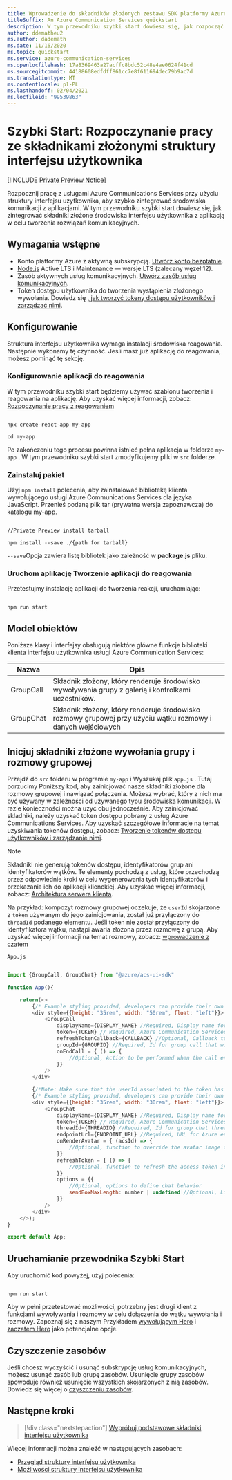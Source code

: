 ```yaml
---
title: Wprowadzenie do składników złożonych zestawu SDK platformy Azure Communication Services
titleSuffix: An Azure Communication Services quickstart
description: W tym przewodniku szybki start dowiesz się, jak rozpocząć pracę ze składnikami złożonymi programu UI Framework
author: ddematheu2
ms.author: dademath
ms.date: 11/16/2020
ms.topic: quickstart
ms.service: azure-communication-services
ms.openlocfilehash: 17a8369463a27acffc8bdc52c48e4ae0624f41cd
ms.sourcegitcommit: 44188608edfdff861cc7e8f611694dec79b9ac7d
ms.translationtype: MT
ms.contentlocale: pl-PL
ms.lasthandoff: 02/04/2021
ms.locfileid: "99539863"
---
```

# <a name="quickstart-get-started-with-ui-framework-composite-components"></a>Szybki Start: Rozpoczynanie pracy ze składnikami złożonymi struktury interfejsu użytkownika

[!INCLUDE [Private Preview Notice](../../includes/private-preview-include.md)]

Rozpocznij pracę z usługami Azure Communications Services przy użyciu struktury interfejsu użytkownika, aby szybko zintegrować środowiska komunikacji z aplikacjami. W tym przewodniku szybki start dowiesz się, jak zintegrować składniki złożone środowiska interfejsu użytkownika z aplikacją w celu tworzenia rozwiązań komunikacyjnych.

## <a name="prerequisites"></a>Wymagania wstępne

- Konto platformy Azure z aktywną subskrypcją. [Utwórz konto bezpłatnie](https://azure.microsoft.com/free/?WT.mc_id=A261C142F).
- [Node.js](https://nodejs.org/) Active LTS i Maintenance — wersje LTS (zalecany węzeł 12).
- Zasób aktywnych usług komunikacyjnych. [Utwórz zasób usług komunikacyjnych](./../create-communication-resource.md).
- Token dostępu użytkownika do tworzenia wystąpienia złożonego wywołania. Dowiedz się [, jak tworzyć tokeny dostępu użytkowników i zarządzać nimi](./../access-tokens.md).

## <a name="setting-up"></a>Konfigurowanie

Struktura interfejsu użytkownika wymaga instalacji środowiska reagowania. Następnie wykonamy tę czynność. Jeśli masz już aplikację do reagowania, możesz pominąć tę sekcję.

### <a name="set-up-react-app"></a>Konfigurowanie aplikacji do reagowania

W tym przewodniku szybki start będziemy używać szablonu tworzenia i reagowania na aplikację. Aby uzyskać więcej informacji, zobacz: [Rozpoczynanie pracy z reagowaniem](https://reactjs.org/docs/create-a-new-react-app.html)

```console

npx create-react-app my-app

cd my-app

```

Po zakończeniu tego procesu powinna istnieć pełna aplikacja w folderze `my-app` . W tym przewodniku szybki start zmodyfikujemy pliki w `src` folderze.

### <a name="install-the-package"></a>Zainstaluj pakiet

Użyj `npm install` polecenia, aby zainstalować bibliotekę klienta wywołującego usługi Azure Communications Services dla języka JavaScript. Przenieś podaną plik tar (prywatna wersja zapoznawcza) do katalogu my-app.

```console

//Private Preview install tarball

npm install --save ./{path for tarball}

```

`--save`Opcja zawiera listę bibliotek jako zależność w **package.js** pliku.

### <a name="run-create-react-app"></a>Uruchom aplikację Tworzenie aplikacji do reagowania

Przetestujmy instalację aplikacji do tworzenia reakcji, uruchamiając:

```console

npm run start 

```

## <a name="object-model"></a>Model obiektów

Poniższe klasy i interfejsy obsługują niektóre główne funkcje biblioteki klienta interfejsu użytkownika usługi Azure Communication Services:

| Nazwa                                  | Opis                                                  |
| ------------------------------------- | ------------------------------------------------------------ |
| GroupCall | Składnik złożony, który renderuje środowisko wywoływania grupy z galerią i kontrolkami uczestników. |
| GroupChat | Składnik złożony, który renderuje środowisko rozmowy grupowej przy użyciu wątku rozmowy i danych wejściowych |


## <a name="initialize-group-call-and-group-chat-composite-components"></a>Inicjuj składniki złożone wywołania grupy i rozmowy grupowej

Przejdź do `src` folderu w programie `my-app` i Wyszukaj plik `app.js` . Tutaj porzucimy Poniższy kod, aby zainicjować nasze składniki złożone dla rozmowy grupowej i nawiązać połączenia. Możesz wybrać, który z nich ma być używany w zależności od używanego typu środowiska komunikacji. W razie konieczności można użyć obu jednocześnie. Aby zainicjować składniki, należy uzyskać token dostępu pobrany z usług Azure Communications Services. Aby uzyskać szczegółowe informacje na temat uzyskiwania tokenów dostępu, zobacz: [Tworzenie tokenów dostępu użytkowników i zarządzanie nimi](./../access-tokens.md).

> [!NOTE]
> Składniki nie generują tokenów dostępu, identyfikatorów grup ani identyfikatorów wątków. Te elementy pochodzą z usług, które przechodzą przez odpowiednie kroki w celu wygenerowania tych identyfikatorów i przekazania ich do aplikacji klienckiej. Aby uzyskać więcej informacji, zobacz: [Architektura serwera klienta](./../../concepts/client-and-server-architecture.md).
> 
> Na przykład: kompozyt rozmowy grupowej oczekuje, że `userId` skojarzone z `token` używanym do jego zainicjowania, został już przyłączony do `threadId` podanego elementu. Jeśli token nie został przyłączony do identyfikatora wątku, nastąpi awaria złożona przez rozmowę z grupą. Aby uzyskać więcej informacji na temat rozmowy, zobacz: [wprowadzenie z czatem](./../chat/get-started.md)


`App.js`
```javascript

import {GroupCall, GroupChat} from "@azure/acs-ui-sdk"

function App(){

    return(<>
        {/* Example styling provided, developers can provide their own styling to position and resize components */}
        <div style={{height: "35rem", width: "50rem", float: "left"}}>
            <GroupCall
                displayName={DISPLAY_NAME} //Required, Display name for the user entering the call
                token={TOKEN} // Required, Azure Communication Services access token retrieved from authentication service
                refreshTokenCallback={CALLBACK} //Optional, Callback to refresh the token in case it expires
                groupId={GROUPID} //Required, Id for group call that will be joined. (GUID)
                onEndCall = { () => {
                    //Optional, Action to be performed when the call ends
                }}
            />
        </div>

        {/*Note: Make sure that the userId associated to the token has been added to the provided threadId*/}
        {/* Example styling provided, developers can provide their own styling to position and resize components */}
        <div style={{height: "35rem", width: "30rem", float: "left"}}>
            <GroupChat 
                displayName={DISPLAY_NAME} //Required, Display name for the user entering the call
                token={TOKEN} // Required, Azure Communication Services access token retrieved from authentication service
                threadId={THREADID} //Required, Id for group chat thread that will be joined.
                endpointUrl={ENDPOINT_URL} //Required, URL for Azure endpoint being used for Azure Communication Services
                onRenderAvatar = { (acsId) => {
                    //Optional, function to override the avatar image on the chat thread. Function receives one parameters for the Azure Communication Services Identity. Must return a React element.
                }}
                refreshToken = { () => {
                    //Optional, function to refresh the access token in case it expires
                }}
                options = {{
                    //Optional, options to define chat behavior
                    sendBoxMaxLength: number | undefined //Optional, Limit the max send box length based on viewport size change.
                }}
            />
        </div>
    </>);
}

export default App;

```

## <a name="run-quickstart"></a>Uruchamianie przewodnika Szybki Start

Aby uruchomić kod powyżej, użyj polecenia:

```console

npm run start 

```

Aby w pełni przetestować możliwości, potrzebny jest drugi klient z funkcjami wywoływania i rozmowy w celu dołączenia do wątku wywołania i rozmowy. Zapoznaj się z naszym Przykładem [wywołującym Hero](./../../samples/calling-hero-sample.md) i [zaczatem Hero](./../../samples/chat-hero-sample.md) jako potencjalne opcje.

## <a name="clean-up-resources"></a>Czyszczenie zasobów

Jeśli chcesz wyczyścić i usunąć subskrypcję usług komunikacyjnych, możesz usunąć zasób lub grupę zasobów. Usunięcie grupy zasobów spowoduje również usunięcie wszystkich skojarzonych z nią zasobów. Dowiedz się więcej o [czyszczeniu zasobów](../create-communication-resource.md#clean-up-resources).

## <a name="next-steps"></a>Następne kroki

> [!div class="nextstepaction"]
> [Wypróbuj podstawowe składniki interfejsu użytkownika](./get-started-with-components.md)

Więcej informacji można znaleźć w następujących zasobach:
- [Przegląd struktury interfejsu użytkownika](../../concepts/ui-framework/ui-sdk-overview.md)
- [Możliwości struktury interfejsu użytkownika](./../../concepts/ui-framework/ui-sdk-features.md)
